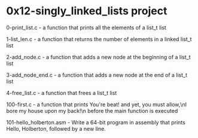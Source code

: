 # 0x12-singly_linked_lists project

0-print_list.c - a function that prints all the elements of a list_t list

1-list_len.c -  a function that returns the number of elements in a linked list_t list

2-add_node.c - a function that adds a new node at the beginning of a list_t list

3-add_node_end.c - a function that adds a new node at the end of a list_t list

4-free_list.c - a function that frees a list_t list

100-first.c - a function that prints You're beat! and yet, you must allow,\nI bore my house upon my back!\n before the main function is executed

101-hello_holberton.asm - Write a 64-bit program in assembly that prints Hello, Holberton, followed by a new line.
